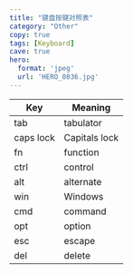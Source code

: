 ```yaml
---
title: "键盘按键对照表"
category: "Other"
copy: true
tags: [Keyboard]
cave: true
hero:
  format: 'jpeg'
  url: 'HERO_0036.jpg'
---
```

Key       | Meaning
--------- | -------------
tab       | tabulator
caps lock | Capitals lock
fn        | function
ctrl      | control
alt       | alternate
win       | Windows
cmd       | command
opt       | option
esc       | escape
del       | delete
